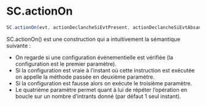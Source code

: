 # SC.actionOn

```javascript 
SC.actionOn(evt, actionDeclancheSiEvtPresent, actionDeclancheSiEvtAbsant, nbreDinstant) 
```

SC.actionOn() est une construction qui a intuitivement la sémantique suivante :
* On regarde si une configuration événementielle est vérifiée (la configuration est le premier paramètre).
* Si la configuration est vraie à l’instant où cette instruction est exécutée on appelle la méthode passée en deuxième paramètre. 
* Si la configuration est fausse alors on exécute le troisième paramètre. 
* Le quatrième paramètre permet quant à lui de répéter l’opération en boucle sur un nombre d’intrants donné (par défaut 1 seul instant). 

